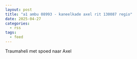 ```yaml
---
layout: post
title: "a1 ambu 08993 - kaneelkade axel rit 130087 regio"
date: 2025-04-27
categories: 
  - rss
tags: 
  - feed
---
```


Traumaheli met spoed naar Axel
